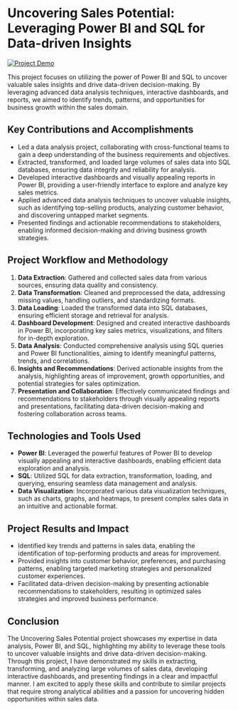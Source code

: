 # Uncovering Sales Potential: Leveraging Power BI and SQL for Data-driven Insights

[![Project Demo](https://link.to.demo.video)](https://link.to.demo.video)

This project focuses on utilizing the power of Power BI and SQL to uncover valuable sales insights and drive data-driven decision-making. By leveraging advanced data analysis techniques, interactive dashboards, and reports, we aimed to identify trends, patterns, and opportunities for business growth within the sales domain.

## Key Contributions and Accomplishments

- Led a data analysis project, collaborating with cross-functional teams to gain a deep understanding of the business requirements and objectives.
- Extracted, transformed, and loaded large volumes of sales data into SQL databases, ensuring data integrity and reliability for analysis.
- Developed interactive dashboards and visually appealing reports in Power BI, providing a user-friendly interface to explore and analyze key sales metrics.
- Applied advanced data analysis techniques to uncover valuable insights, such as identifying top-selling products, analyzing customer behavior, and discovering untapped market segments.
- Presented findings and actionable recommendations to stakeholders, enabling informed decision-making and driving business growth strategies.

## Project Workflow and Methodology

1. **Data Extraction**: Gathered and collected sales data from various sources, ensuring data quality and consistency.
2. **Data Transformation**: Cleaned and preprocessed the data, addressing missing values, handling outliers, and standardizing formats.
3. **Data Loading**: Loaded the transformed data into SQL databases, ensuring efficient storage and retrieval for analysis.
4. **Dashboard Development**: Designed and created interactive dashboards in Power BI, incorporating key sales metrics, visualizations, and filters for in-depth exploration.
5. **Data Analysis**: Conducted comprehensive analysis using SQL queries and Power BI functionalities, aiming to identify meaningful patterns, trends, and correlations.
6. **Insights and Recommendations**: Derived actionable insights from the analysis, highlighting areas of improvement, growth opportunities, and potential strategies for sales optimization.
7. **Presentation and Collaboration**: Effectively communicated findings and recommendations to stakeholders through visually appealing reports and presentations, facilitating data-driven decision-making and fostering collaboration across teams.

## Technologies and Tools Used

- **Power BI**: Leveraged the powerful features of Power BI to develop visually appealing and interactive dashboards, enabling efficient data exploration and analysis.
- **SQL**: Utilized SQL for data extraction, transformation, loading, and querying, ensuring seamless data management and analysis.
- **Data Visualization**: Incorporated various data visualization techniques, such as charts, graphs, and heatmaps, to present complex sales data in an intuitive and actionable format.

## Project Results and Impact

- Identified key trends and patterns in sales data, enabling the identification of top-performing products and areas for improvement.
- Provided insights into customer behavior, preferences, and purchasing patterns, enabling targeted marketing strategies and personalized customer experiences.
- Facilitated data-driven decision-making by presenting actionable recommendations to stakeholders, resulting in optimized sales strategies and improved business performance.

## Conclusion

The Uncovering Sales Potential project showcases my expertise in data analysis, Power BI, and SQL, highlighting my ability to leverage these tools to uncover valuable insights and drive data-driven decision-making. Through this project, I have demonstrated my skills in extracting, transforming, and analyzing large volumes of sales data, developing interactive dashboards, and presenting findings in a clear and impactful manner. I am excited to apply these skills and contribute to similar projects that require strong analytical abilities and a passion for uncovering hidden opportunities within sales data.
